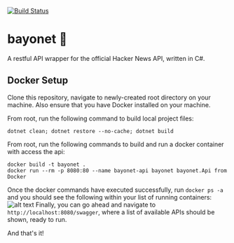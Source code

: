 [![Build Status](https://travis-ci.org/mpaauw/bayonet.svg?branch=master)](https://travis-ci.org/mpaauw/bayonet)

# bayonet :hocho:
A restful API wrapper for the official Hacker News API, written in C#.

## Docker Setup
Clone this repository, navigate to newly-created root directory on your machine. Also ensure that you have Docker installed on your machine.

From root, run the following command to build local project files:
```
dotnet clean; dotnet restore --no-cache; dotnet build
```
From root, run the following commands to build and run a docker container with access the api:
```
docker build -t bayonet .
docker run --rm -p 8080:80 --name bayonet-api bayonet bayonet.Api from Docker
```

Once the docker commands have executed successfully, run `docker ps -a` and you should see the following within your list of running containers:
![alt text](https://user-images.githubusercontent.com/4207462/54870047-aad71e00-4d5e-11e9-982a-6caae41e56ae.png)
Finally, you can go ahead and navigate to `http://localhost:8080/swagger`, where a list of available APIs should be shown, ready to run.

And that's it!
